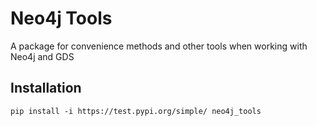# Neo4j Tools
A package for convenience methods and other tools when working with Neo4j and GDS

## Installation

    pip install -i https://test.pypi.org/simple/ neo4j_tools
